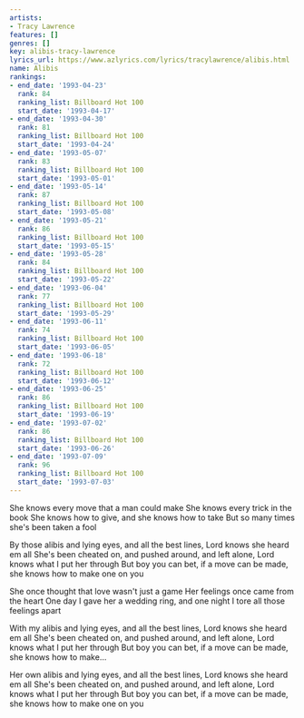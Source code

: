 ```yaml
---
artists:
- Tracy Lawrence
features: []
genres: []
key: alibis-tracy-lawrence
lyrics_url: https://www.azlyrics.com/lyrics/tracylawrence/alibis.html
name: Alibis
rankings:
- end_date: '1993-04-23'
  rank: 84
  ranking_list: Billboard Hot 100
  start_date: '1993-04-17'
- end_date: '1993-04-30'
  rank: 81
  ranking_list: Billboard Hot 100
  start_date: '1993-04-24'
- end_date: '1993-05-07'
  rank: 83
  ranking_list: Billboard Hot 100
  start_date: '1993-05-01'
- end_date: '1993-05-14'
  rank: 87
  ranking_list: Billboard Hot 100
  start_date: '1993-05-08'
- end_date: '1993-05-21'
  rank: 86
  ranking_list: Billboard Hot 100
  start_date: '1993-05-15'
- end_date: '1993-05-28'
  rank: 84
  ranking_list: Billboard Hot 100
  start_date: '1993-05-22'
- end_date: '1993-06-04'
  rank: 77
  ranking_list: Billboard Hot 100
  start_date: '1993-05-29'
- end_date: '1993-06-11'
  rank: 74
  ranking_list: Billboard Hot 100
  start_date: '1993-06-05'
- end_date: '1993-06-18'
  rank: 72
  ranking_list: Billboard Hot 100
  start_date: '1993-06-12'
- end_date: '1993-06-25'
  rank: 86
  ranking_list: Billboard Hot 100
  start_date: '1993-06-19'
- end_date: '1993-07-02'
  rank: 86
  ranking_list: Billboard Hot 100
  start_date: '1993-06-26'
- end_date: '1993-07-09'
  rank: 96
  ranking_list: Billboard Hot 100
  start_date: '1993-07-03'
---
```


She knows every move that a man could make
She knows every trick in the book
She knows how to give, and she knows how to take
But so many times she's been taken a fool


By those alibis and lying eyes, and all the best lines, Lord knows she heard em all
She's been cheated on, and pushed around, and left alone, Lord knows what I put her through
But boy you can bet, if a move can be made, she knows how to make one on you

She once thought that love wasn't just a game
Her feelings once came from the heart
One day I gave her a wedding ring, and one night I tore all those feelings apart

With my alibis and lying eyes, and all the best lines, Lord knows she heard em all
She's been cheated on, and pushed around, and left alone, Lord knows what I put her through
But boy you can bet, if a move can be made, she knows how to make...

Her own alibis and lying eyes, and all the best lines, Lord knows she heard em all
She's been cheated on, and pushed around, and left alone, Lord knows what I put her through
But boy you can bet, if a move can be made, she knows how to make one on you



